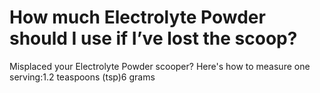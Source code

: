 # How much Electrolyte Powder should I use if I’ve lost the scoop?

Misplaced your Electrolyte Powder scooper? Here's how to measure one serving:1.2 teaspoons (tsp)6 grams